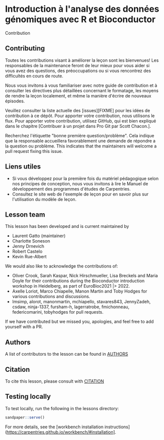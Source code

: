 # Introduction à l'analyse des données génomiques avec R et Bioconductor

Contribution

## Contributing

Toutes les contributions visant à améliorer la leçon sont les bienvenues! Les responsables de la maintenance feront de leur mieux pour vous aider si vous avez des questions, des préoccupations ou si vous rencontrez des difficultés en cours de route.

Nous vous invitons à vous familiariser avec notre guide de contribution et à consulter les directives plus détaillées concernant le formatage, les moyens de rendre la leçon localement, et même la manière d'écrire de nouveaux épisodes.

Veuillez consulter la liste actuelle des [issues][FIXME] pour les idées de contribution à ce dépôt. Pour apporter votre contribution, nous utilisons le flux. Pour apporter votre contribution, utilisez GitHub, qui est bien expliqué dans le chapitre [Contribuer à un projet dans Pro Git par Scott Chacon.].

Recherchez l'étiquette "bonne première question/problème". Cela indique que la responsable accueillera favorablement une demande de répondre a la question ou problème. This
indicates that the maintainers will welcome a pull request fixing this
issue.

## Liens utiles

- Si vous développez pour la première fois du matériel pédagogique selon nos principes de conception, nous vous invitons à lire le Manuel de développement des programmes d'études de Carpentries.
- Consultez le site web de l'exemple de leçon pour en savoir plus sur l'utilisation du modèle de leçon.

## Lesson team

This lesson has been developed and is current maintained by

- Laurent Gatto (maintainer)
- Charlotte Soneson
- Jenny Drnevich
- Robert Castelo
- Kevin Rue-Albert

We would also like to acknowledge the contributions of:

- Oliver Crook, Sarah Kaspar, Nick Hirschmueller, Lisa Breckels and Maria Doyle for their contributions during the Bioconductor introduction workshop in Heidelberg, as part of EuroBioc2021 |> 2022.
- Axelle Loriot, Marco Chiapelle, Manon Martin and Toby Hodges for various contributions and discussions.
- lmsimp, alorot, manonmartin, mchiapello, stavares843, JennyZadeh, csdaw, ninja-1337, fursham-h, lagerratrobe, fmichonneau, federicomarini, tobyhodges for pull requests.

If we have contributed but we missed you, apologies, and feel free to add yourself with a PR.

## Authors

A list of contributors to the lesson can be found in [AUTHORS](AUTHORS)

## Citation

To cite this lesson, please consult with [CITATION](CITATION)

[lesson-example]: https://carpentries.github.io/lesson-example
[cdh]: https://cdh.carpentries.org

## Testing locally

To test locally, run the following in the lessons directory:

```r
sandpaper::serve()
```

For more details, see the [workbench installation
instructions](https://carpentries.github.io/workbench/#installation].
